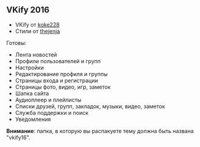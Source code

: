 ## VKify 2016
* VKify от [koke228](https://ovk.to/koke228)
* Стили от [thejenja](https://thejenja.github.io)

Готовы:
* Лента новостей
* Профили пользователей и групп
* Настройки
* Редактирование профиля и группы
* Страницы входа и регистрации
* Страницы фото, видео, игр, заметок
* Шапка сайта
* Аудиоплеер и плейлисты
* Списки друзей, групп, закладок, музыки, видео, заметок
* Служба поддержки и поиск
* Уведомления

**Внимание**: папка, в которую вы распакуете тему должна быть названа "vkify16".
